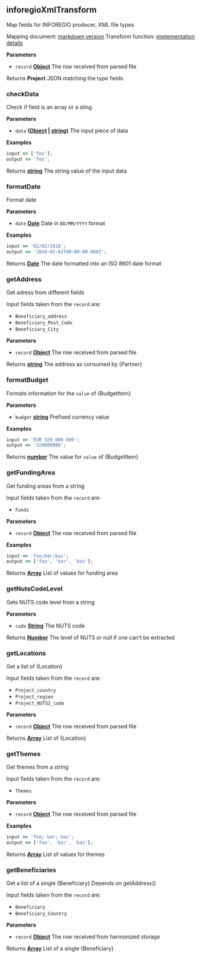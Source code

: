 <!-- Generated by documentation.js. Update this documentation by updating the source code. -->

## inforegioXmlTransform

Map fields for INFOREGIO producer, XML file types

Mapping document: [markdown version][1]
Transform function: [implementation details][2]

**Parameters**

- `record` **[Object][3]** The row received from parsed file

Returns **Project** JSON matching the type fields

### checkData

Check if field is an array or a sting

**Parameters**

- `data` **([Object][3] \| [string][4])** The input piece of data

**Examples**

```javascript
input => ['foo'];
output => 'foo';
```

Returns **[string][4]** The string value of the input data

### formatDate

Format date

**Parameters**

- `date` **[Date][5]** Date in `DD/MM/YYYY` format

**Examples**

```javascript
input => '02/02/2018';
output => '2018-02-02T00:00:00.000Z';
```

Returns **[Date][5]** The date formatted into an ISO 8601 date format

### getAddress

Get adress from different fields

Input fields taken from the `record` are:

- `Beneficiary_address`
- `Beneficiary_Post_Code`
- `Beneficiary_City`

**Parameters**

- `record` **[Object][3]** The row received from parsed file

Returns **[string][4]** The address as consumed by {Partner}

### formatBudget

Formats information for the `value` of {BudgetItem}

**Parameters**

- `budget` **[string][4]** Prefixed currency value

**Examples**

```javascript
input => 'EUR 329 000 000';
output => '329000000';
```

Returns **[number][6]** The value for `value` of {BudgetItem}

### getFundingArea

Get funding areas from a string

Input fields taken from the `record` are:

- `Funds`

**Parameters**

- `record` **[Object][3]** The row received from parsed file

**Examples**

```javascript
input => 'foo;bar;baz';
output => ['foo', 'bar', 'baz'];
```

Returns **[Array][7]** List of values for funding area

### getNutsCodeLevel

Gets NUTS code level from a string

**Parameters**

- `code` **[String][4]** The NUTS code

Returns **[Number][6]** The level of NUTS or null if one can't be extracted

### getLocations

Get a list of {Location}

Input fields taken from the `record` are:

- `Project_country`
- `Project_region`
- `Project_NUTS2_code`

**Parameters**

- `record` **[Object][3]** The row received from parsed file

Returns **[Array][7]** List of {Location}

### getThemes

Get themes from a string

Input fields taken from the `record` are:

- `Themes`

**Parameters**

- `record` **[Object][3]** The row received from parsed file

**Examples**

```javascript
input => 'foo; bar; baz';
output => ['foo', 'bar', 'baz'];
```

Returns **[Array][7]** List of values for themes

### getBeneficiaries

Get a list of a single {Beneficiary}
Depends on getAddress()

Input fields taken from the `record` are:

- `Beneficiary`
- `Beneficiary_Country`

**Parameters**

- `record` **[Object][3]** The row received from harmonized storage

Returns **[Array][7]** List of a single {Beneficiary}

[1]: https://github.com/ec-europa/eubfr-data-lake/blob/master/services/ingestion/etl/inforegio/mapping.md
[2]: https://github.com/ec-europa/eubfr-data-lake/blob/master/services/ingestion/etl/inforegio/xml/src/lib/transform.js
[3]: https://developer.mozilla.org/docs/Web/JavaScript/Reference/Global_Objects/Object
[4]: https://developer.mozilla.org/docs/Web/JavaScript/Reference/Global_Objects/String
[5]: https://developer.mozilla.org/docs/Web/JavaScript/Reference/Global_Objects/Date
[6]: https://developer.mozilla.org/docs/Web/JavaScript/Reference/Global_Objects/Number
[7]: https://developer.mozilla.org/docs/Web/JavaScript/Reference/Global_Objects/Array
